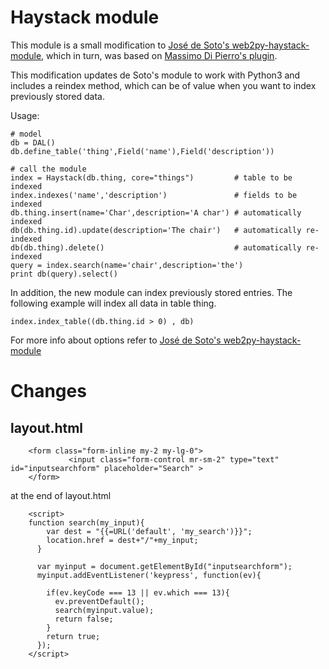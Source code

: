 #  Haystack module

This module is a small modification to  [José de Soto's web2py-haystack-module](https://github.com/josedesoto/web2py-haystack-module), which in turn, was based on [Massimo Di Pierro's plugin](https://github.com/mdipierro/web2py-haystack).

This modification updates de Soto's module to work with Python3 and includes a reindex method, which can be of value when you want to index previously stored data.

Usage:
```
# model
db = DAL()
db.define_table('thing',Field('name'),Field('description'))

# call the module
index = Haystack(db.thing, core="things")         # table to be indexed
index.indexes('name','description')               # fields to be indexed
db.thing.insert(name='Char',description='A char') # automatically indexed
db(db.thing.id).update(description='The chair')   # automatically re-indexed
db(db.thing).delete()                             # automatically re-indexed
query = index.search(name='chair',description='the')
print db(query).select()
```

In addition, the new module can index previously stored entries. The following example will index all data in table thing.

```
index.index_table((db.thing.id > 0) , db)

```

For more info about options refer to [José de Soto's web2py-haystack-module](https://github.com/josedesoto/web2py-haystack-module)



# Changes
## layout.html
```
	<form class="form-inline my-2 my-lg-0">
             <input class="form-control mr-sm-2" type="text"  id="inputsearchform" placeholder="Search" >
	</form>
```

at the end of layout.html
```
	<script>
	function search(my_input){
        var dest = "{{=URL('default', 'my_search')}}";
        location.href = dest+"/"+my_input;
      }
      
      var myinput = document.getElementById("inputsearchform");
      myinput.addEventListener('keypress', function(ev){

        if(ev.keyCode === 13 || ev.which === 13){
          ev.preventDefault(); 
          search(myinput.value);
          return false;
        }
        return true;
      });
    </script>
```